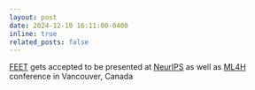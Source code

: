 ```yaml
---
layout: post
date: 2024-12-10 16:11:00-0400
inline: true
related_posts: false
---
```


[FEET](https://arxiv.org/abs/2411.01322) gets accepted to be presented at [NeurIPS](https://neurips.cc/) as well as [ML4H](https://ahli.cc/ml4h/) conference in Vancouver, Canada

